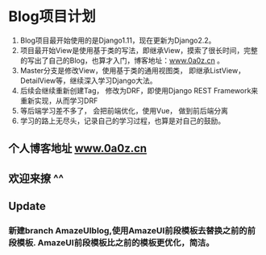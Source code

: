 # Blog项目计划

1. Blog项目最开始使用的是Django1.11，现在更新为Django2.2。
2. 项目最开始View是使用基于类的写法，即继承View，摸索了很长时间，完整的写出了自己的Blog，也算才入门，博客地址：www.0a0z.cn 。
3. Master分支是修改View，使用基于类的通用视图类， 即继承ListView， DetailView等，继续深入学习Django大法。
4. 后续会继续重新创建Tag， 修改为DRF，即使用Django REST Framework来重新实现，从而学习DRF
5. 等后端学习差不多了， 会把前端优化，使用Vue， 做到前后端分离
6. 学习的路上无尽头，记录自己的学习过程，也算是对自己的鼓励。

## 个人博客地址 www.0a0z.cn

## 欢迎来撩 ^^

## Update
### 新建branch AmazeUIblog,使用AmazeUI前段模板去替换之前的前段模板. AmazeUI前段模板比之前的模板更优化，简洁。